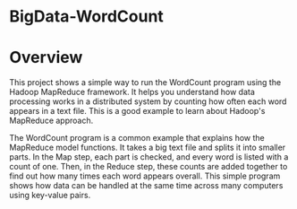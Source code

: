 # BigData-WordCount

# Overview

This project shows a simple way to run the WordCount program using the Hadoop MapReduce framework. It helps you understand how data processing works in a distributed system by counting how often each word appears in a text file. This is a good example to learn about Hadoop's MapReduce approach.

The WordCount program is a common example that explains how the MapReduce model functions.
It takes a big text file and splits it into smaller parts. In the Map step, each part is checked, and every word is listed with a count of one. Then, in the Reduce step, these counts are added together to find out how many times each word appears overall. This simple program shows how data can be handled at the same time across many computers using key-value pairs.
